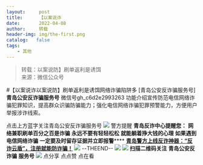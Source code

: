 ```yaml
---
layout:     post
title:      【以案说诈
date:       2022-04-08
author:     转载
header-img: img/the-first.png
catalog:   false
tags:
    - 其他
---
```


<blockquote><p>转载：以案说防】刷单返利是诱饵<br>
来源：微信公众号</p></blockquote>

#【以案说诈以案说防】刷单返利是诱饵网络诈骗陷阱多
[青岛公安反诈骗服务号]
**青岛公安反诈骗服务号**
微信号gh_c6d2e2993263
功能介绍宣传防范电信网络诈骗犯罪知识，提高群众识骗防骗能力；强化电信网络诈骗犯罪预警能力，方便用户举报涉诈线索。

点击上方蓝字关注青岛公安反诈骗服务号
![]({{site.baseurl}}/postimg/d3G5E8SstSgZkJLECFYw0RWko6MvW1iaXtibceeTbAHzzibHDkAUa9Iic5WdcRjsWrmQfyIW95IWxpZibEjSJ4D1AYg.png)
警方提醒
**青岛反诈中心提醒您：**
**网络兼职刷单百分之百是诈骗**
**永远不要有轻轻松松**
**就能躺着挣大钱的心理**
**如果遇到电信网络诈骗**
**一定要及时留存证据并立即报警******
**[青岛警方上线反诈神器：“反诈云盾”，注册就能防诈骗！](https://mp.weixin.qq.com/s?__biz=MzkwODIyMjQyOA==&mid=2247484570&idx=3&sn=1cfc897c984fa6908153b7a1cd767a05&scene=21#wechat_redirect)**
![]({{site.baseurl}}/postimg/SQy6GkyVO2RqnkRS1LiaCZL680hpVrBQr1W1HjqwNniaw0j7X2HqO9qNGoZBaWL9YMCRdpgk4Hlk1ncEusDUhxhw.jpeg)
\--THEEND--
![]({{site.baseurl}}/postimg/6xI4h676QXzia5naazW6wFR5ml91zib85OnAdBFSTibic8yWLuWic1rKJBicwSgnqzI9icFMSpImia2H4zZhqLVTr724UA.png)
![]({{site.baseurl}}/postimg/1GjWwxYB3dk0QR6pndF2SISfW55mAuAxDQOiaC2Geq1kE9oibrv0xIEyiazCyo7VubILLicuLicBW77qleN0GPJOTAQ.jpeg)
**扫描二维码关注**
**青岛公安反诈骗**
**服务号**
![]({{site.baseurl}}/postimg/6xI4h676QXzia5naazW6wFR5ml91zib85O2ObvfHFG7tH1qAI6iakIGohmLu4siar1ZzMiawQ7QicgfyZFjriavRic3M6Q.png)
点分享
点点赞
点在看
